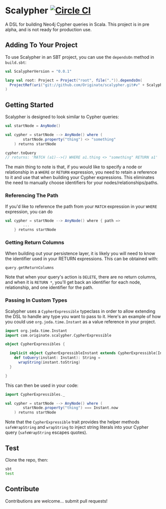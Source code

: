 # Scalypher [![Circle CI](https://circleci.com/gh/Originate/scalypher/tree/master.svg?style=svg)](https://circleci.com/gh/Originate/scalypher/tree/master)

A DSL for building Neo4j Cypher queries in Scala. This project is in pre alpha, and is not ready for production use.

## Adding To Your Project

To use Scalypher in an SBT project, you can use the `dependsOn` method in `build.sbt`:

```scala
val ScalypherVersion = "0.0.1"

lazy val root: Project = Project("root", file(".")).dependsOn(
  ProjectRef(uri("git://github.com/Originate/scalypher.git#v" + ScalypherVersion), "scalypher")
)
```

## Getting Started

Scalypher is designed to look similar to Cypher queries:

```scala
val startNode = AnyNode()

val cypher = startNode --> AnyNode() where (
		startNode.property("thing") <> "something"
	) returns startNode

cypher.toQuery
// returns: 'MATCH (a1)-->() WHERE a1.thing <> "something" RETURN a1'
```

The main thing to note is that, if you would like to specify a node or relationship in a `WHERE` or
`RETURN` expression, you need to retain a reference to it and use that when building your Cypher expressions. This
eliminates the need to manually choose identifiers for your nodes/relationships/paths.

### Referencing The Path

If you'd like to reference the path from your `MATCH` expression in your `WHERE` expression, you can do

```scala
val cypher = startNode --> AnyNode() where { path =>
		...
	} returns startNode

```

### Getting Return Columns

When building out your persistence layer, it is likely you will need to know the identifier used in your
RETURN expressions. This can be obtained with:

```scala
query.getReturnColumns
```

Note that when your query's action is `DELETE`, there are no return columns, and when it is `RETURN *`,
you'll get back an identifier for each node, relationship, and one identifier for the path.

### Passing In Custom Types

Scalypher uses a `CypherExpressible` typeclass in order to allow extending the DSL to handle any type you
want to pass to it. Here's an example of how you could use `org.joda.time.Instant` as a value reference
in your project.

```scala
import org.joda.time.Instant
import com.originate.scalypher.CypherExpressible

object CypherExpressibles {

  implicit object CypherExpressibleInstant extends CypherExpressible[Instant] {
    def toQuery(instant: Instant): String =
      wrapString(instant.toString)
  }

}
```

This can then be used in your code:

```scala
import CypherExpressibles._

val cypher = startNode --> AnyNode() where (
		startNode.property("thing") === Instant.now
	) returns startNode

```

Note that the `CypherExpressible` trait provides the helper methods `safeWrapString` and `wrapString` to inject
string literals into your Cypher query (`safeWrapString` escapes quotes).

## Test

Clone the repo, then:

```bash
sbt
test
```

## Contribute

Contributions are welcome... submit pull requests!
